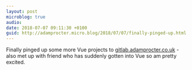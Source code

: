 ```yaml
---
layout: post
microblog: true
audio: 
date: 2018-07-07 09:11:30 +0100
guid: http://adamprocter.micro.blog/2018/07/07/finally-pinged-up.html
---
```

Finally pinged up some more Vue projects to [gitlab.adamprocter.co.uk](https://gitlab.adamprocter.co.uk) - also met up with friend who has suddenly gotten into Vue so am pretty excited. 
